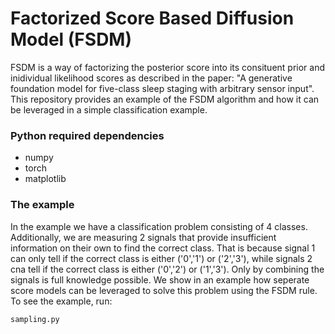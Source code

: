 # Factorized Score Based Diffusion Model (FSDM)
FSDM is a way of factorizing the posterior score into its consituent prior and inidividual likelihood scores as described in the paper: "A generative foundation model for five-class sleep staging with arbitrary sensor input". This repository provides an example of the FSDM algorithm and how it can be leveraged in a simple classification example.

### Python required dependencies
- numpy
- torch
- matplotlib

### The example
In the example we have a classification problem consisting of 4 classes. Additionally, we are measuring 2 signals that provide insufficient information on their own to find the correct class. That is because signal 1 can only tell if the correct class is either ('0','1') or ('2','3'), while signals 2 cna tell if the correct class is either ('0','2') or ('1','3'). Only by combining the signals is full knowledge possible. We show in an example how seperate score models can be leveraged to solve this problem using the FSDM rule. To see the example, run:
```
sampling.py
```